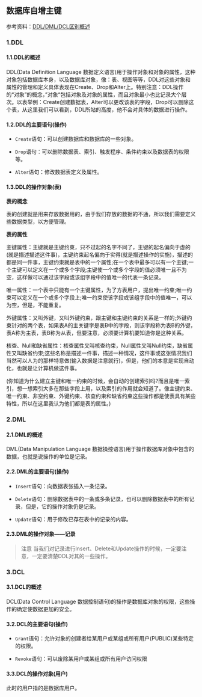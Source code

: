 ## 数据库自增主键

参考资料：[DDL/DML/DCL区别概述](https://www.cnblogs.com/kawashibara/p/8961646.html)

### 1.DDL

#### 1.1.DDL的概述

DDL(Data Definition Language 数据定义语言)用于操作对象和对象的属性，这种对象包括数据库本身，以及数据库对象，像：表、视图等等，DDL对这些对象和属性的管理和定义具体表现在Create、Drop和Alter上。特别注意：DDL操作的“对象”的概念，”对象“包括对象及对象的属性，而且对象最小也比记录大个层次。以表举例：Create创建数据表，Alter可以更改该表的字段，Drop可以删除这个表，从这里我们可以看到，DDL所站的高度，他不会对具体的数据进行操作。

#### 1.2.DDL的主要语句(操作)

* `Create`语句：可以创建数据库和数据库的一些对象。

* `Drop`语句：可以删除数据表、索引、触发程序、条件约束以及数据表的权限等。

* `Alter`语句：修改数据表定义及属性。

#### 1.3.DDL的操作对象(表)

**表的概念**

表的创建就是用来存放数据用的，由于我们存放的数据的不通，所以我们需要定义些数据类型，以方便管理。

**表的属性**

主键属性：主键就是主键约束，只不过起的名字不同了，主键的起名偏向于虚的(就是描述描述这件事)，主键约束起名偏向于实得(就是描述操作的实施)，描述的都是同一件事，主键约束就是表中的一个属性;在一个表中最多可以有一个主键;一个主键可以定义在一个或多个字段;主键使一个或多个字段的值必须唯一且不为空，这样做可以通过该字段或该组字段中的值唯一的代表一条记录。

唯一属性：一个表中只能有一个主键属性，为了方表用户，提出唯一约束;唯一约束可以定义在一个或多个字段上;唯一约束使该字段或该组字段中的值唯一，可以为空，但是，不能重复。

外键属性：又叫外键，又叫外键约束，跟主键和主键约束的关系是一样的;外键约束针对的两个表，如果表A的主关键字是表B中的字段，则该字段称为表B的外键，表A称为主表，表B称为从表，但要注意，必须要计算机要知道你是这种关系。

核查、Null和缺省属性：核查属性又叫核查约束，Null属性又叫Null约束，缺省属性又叫缺省约束;这些名称是描述一件事，描述一种情况，这件事或这张情况我们当然可以人为的那样特意做(输入数据是注意就行)，但是，他们的本意是实现自动化，也就是让计算机做这件事。

(你知道为什么建立主键和唯一约束的时候，会自动的创建索引吗?而且是唯一索引，想一想索引大多在那些字段上用，以及索引的作用就会知道了。像主键约束、唯一约束、非空约束、外键约束、核查约束和缺省约束这些操作都是使表具有某些特性，所以在这里我认为他们都是表的属性。)

### 2.DML

#### 2.1.DML的概述

DML(Data Manipulation Language 数据操控语言)用于操作数据库对象中包含的数据，也就是说操作的单位是记录。

#### 2.2.DML的主要语句(操作)

* `Insert`语句：向数据表张插入一条记录。

* `Delete`语句：删除数据表中的一条或多条记录，也可以删除数据表中的所有记录，但是，它的操作对象仍是记录。

* `Update`语句：用于修改已存在表中的记录的内容。

#### 2.3.DML的操作对象——记录

>注意
当我们对记录进行Insert、Delete和Update操作的时候，一定要注意，一定要清楚DDL对其的一些操作。

### 3.DCL

#### 3.1.DCL的概述

DCL(Data Control Language 数据控制语句)的操作是数据库对象的权限，这些操作的确定使数据更加的安全。

#### 3.2.DCL的主要语句(操作)

* `Grant`语句：允许对象的创建者给某用户或某组或所有用户(PUBLIC)某些特定的权限。

* `Revoke`语句：可以废除某用户或某组或所有用户访问权限

#### 3.3.DCL的操作对象(用户)

此时的用户指的是数据库用户。